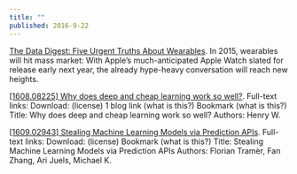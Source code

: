 ```yaml
---
title: ""
published: 2016-9-22
---
```


  <a href="http://blogs.forrester.com/jp_gownder/14-12-09-the_data_digest_five_urgent_truths_about_wearables" target="_blank">The Data Digest: Five Urgent Truths About Wearables</a>. In 2015, wearables will hit mass market: With Apple’s much-anticipated Apple Watch slated for release early next year, the already hype-heavy conversation will reach new heights.


  <a href="http://arxiv.org/abs/1608.08225" target="_blank">[1608.08225] Why does deep and cheap learning work so well?</a>. Full-text links: Download: (license) 1 blog link (what is this?) Bookmark (what is this?) Title: Why does deep and cheap learning work so well? Authors: Henry W.


  <a href="http://arxiv.org/abs/1609.02943" target="_blank">[1609.02943] Stealing Machine Learning Models via Prediction APIs</a>. Full-text links: Download: (license) Bookmark (what is this?) Title: Stealing Machine Learning Models via Prediction APIs Authors: Florian Tramèr, Fan Zhang, Ari Juels, Michael K.

